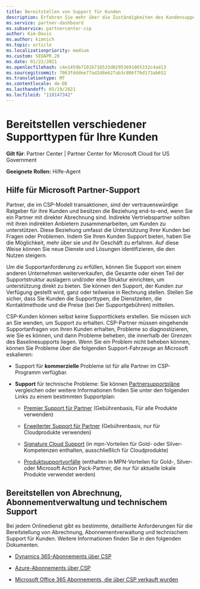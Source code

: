 ```yaml
---
title: Bereitstellen von Support für Kunden
description: Erfahren Sie mehr über die Zuständigkeiten des Kundensupports für Partner im CSP-Programm. Enthält Informationen zur Unterstützung von Abrechnungs-, Abonnementverwaltungs- und technischen Problemen.
ms.service: partner-dashboard
ms.subservice: partnercenter-csp
author: Kim-Davis
ms.author: kimnich
ms.topic: article
ms.localizationpriority: medium
ms.custom: SEOAPR.20
ms.date: 01/22/2021
ms.openlocfilehash: c4e1459b71016718533d02953691065332c4ad13
ms.sourcegitcommit: 7063fdddee77ad2d8e627ab3c806f76d173ab652
ms.translationtype: MT
ms.contentlocale: de-DE
ms.lasthandoff: 05/19/2021
ms.locfileid: "110147342"
---
```

# <a name="providing-different-types-of-support-to-your-customers"></a>Bereitstellen verschiedener Supporttypen für Ihre Kunden

**Gilt für**: Partner Center | Partner Center for Microsoft Cloud for US Government

**Geeignete Rollen:** Hilfe-Agent

## <a name="microsoft-partner-support-guidance"></a>Hilfe für Microsoft Partner-Support

Partner, die im CSP-Modell transaktionen, sind der vertrauenswürdige Ratgeber für ihre Kunden und besitzen die Beziehung end-to-end, wenn Sie ein Partner mit direkter Abrechnung sind. Indirekte Vertriebspartner sollten mit ihren indirekten Anbietern zusammenarbeiten, um Kunden zu unterstützen. Diese Beziehung umfasst die Unterstützung Ihrer Kunden bei Fragen oder Problemen. Indem Sie Ihren Kunden Support bieten, haben Sie die Möglichkeit, mehr über sie und ihr Geschäft zu erfahren. Auf diese Weise können Sie neue Dienste und Lösungen identifizieren, die den Nutzen steigern.

Um die Supportanforderung zu erfüllen, können Sie Support von einem anderen Unternehmen weiterverkaufen, die Gesamte oder einen Teil der Supportstruktur auslagern und/oder eine Struktur einrichten, um unterstützung direkt zu bieten. Sie können den Support, der Kunden zur Verfügung gestellt wird, ganz oder teilweise in Rechnung stellen. Stellen Sie sicher, dass Sie Kunden die Supporttypen, die Dienstzeiten, die Kontaktmethode und die Preise (bei Der Supportgebühren) mitteilen.

CSP-Kunden können selbst keine Supporttickets erstellen. Sie müssen sich an Sie wenden, um Support zu erhalten. CSP-Partner müssen eingehende Supportanfragen von ihren Kunden erhalten, Probleme so diagnostizieren, wie Sie es können, und dann Probleme beheben, die innerhalb der Grenzen des Baselinesupports liegen. Wenn Sie ein Problem nicht beheben können, können Sie Probleme über die folgenden Support-Fahrzeuge an Microsoft eskalieren:

- Support für **kommerzielle** Probleme ist für alle Partner im CSP-Programm verfügbar.

- **Support** für technische Probleme: Sie können [Partnersupportpläne](https://partner.microsoft.com/support/partnersupport) vergleichen oder weitere Informationen finden Sie unter den folgenden Links zu einem bestimmten Supportplan:

  - [Premier Support für Partner](https://partner.microsoft.com/support/microsoft-services-premier-support) (Gebührenbasis, Für alle Produkte verwenden)

  - [Erweiterter Support für Partner](https://partner.microsoft.com/support/advanced-cloud-support) (Gebührenbasis, nur für Cloudprodukte verwenden)

  - [Signature Cloud Support](manage-your-partner-network-benefits.md) (in mpn-Vorteilen für Gold- oder Silver-Kompetenzen enthalten, ausschließlich für Cloudprodukte)

  - [Produktsupportvorfälle](manage-your-partner-network-benefits.md) (enthalten in MPN-Vorteilen für Gold-, Silver- oder Microsoft Action Pack-Partner, die nur für aktuelle lokale Produkte verwendet werden)

## <a name="providing-billing-subscription-management-and-technical-support"></a>Bereitstellen von Abrechnung, Abonnementverwaltung und technischem Support 

Bei jedem Onlinedienst gibt es bestimmte, detaillierte Anforderungen für die Bereitstellung von Abrechnung, Abonnementverwaltung und technischem Support für Kunden. Weitere Informationen finden Sie in den folgenden Dokumenten.

- [Dynamics 365-Abonnements über CSP](https://www.microsoftpartnercommunity.com/t5/CSP/Microsoft-Partner-Support-Guidance/m-p/5262#M30)

- [Azure-Abonnements über CSP](https://www.microsoftpartnercommunity.com/t5/CSP/Microsoft-Partner-Support-Guidance/m-p/5263#M31)

- [Microsoft Office 365 Abonnements, die über CSP verkauft wurden](https://www.microsoftpartnercommunity.com/t5/CSP/Microsoft-Partner-Support-Guidance/m-p/5264#M32)
